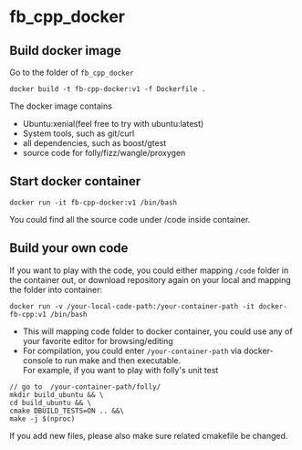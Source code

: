 # fb_cpp_docker


## Build docker image
Go to the folder of `fb_cpp_docker`
```
docker build -t fb-cpp-docker:v1 -f Dockerfile .
```
The docker image contains  
- Ubuntu:xenial(feel free to try with ubuntu:latest)
- System tools, such as git/curl
- all dependencies, such as boost/gtest
- source code for folly/fizz/wangle/proxygen

## Start docker container
```
docker run -it fb-cpp-docker:v1 /bin/bash
```
You could find all the source code under /code inside container.

## Build your own code
If you want to play with the code, you could either mapping `/code` folder in the container out, or download repository again on your local and mapping the folder into container:
```
docker run -v /your-local-code-path:/your-container-path -it docker-fb-cpp:v1 /bin/bash
```
- This will mapping code folder to docker container, you could use any of your favorite editor for browsing/editing
- For compilation, you could enter `/your-container-path` via docker-console to run make and then executable.  
For example, if you want to play with folly's unit test
```
// go to  /your-container-path/folly/
mkdir build_ubuntu && \
cd build_ubuntu && \
cmake DBUILD_TESTS=ON .. &&\
make -j $(nproc)
```
If you add new files, please also make sure related cmakefile be changed.  
